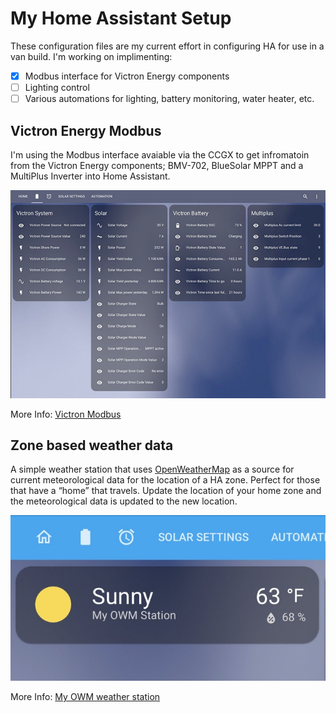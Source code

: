 # My Home Assistant Setup
These configuration files are my current effort in configuring HA for use in a van build.
I'm working on implimenting:
- [x] Modbus interface for Victron Energy components
- [ ] Lighting control
- [ ] Various automations for lighting, battery monitoring, water heater, etc.

Victron Energy Modbus 
------------------------------------------------------------
I'm using the Modbus interface avaiable via the CCGX to get infromatoin from the Victron Energy components; BMV-702, BlueSolar MPPT and a MultiPlus Inverter into Home Assistant.

![victron-sensors](./docs/assets/victron-sensors.jpg)

More Info: [Victron Modbus](docs/victron-modbus.md)

Zone based weather data
------------------------------------------------------------
A simple weather station that uses [OpenWeatherMap](https://openweathermap.org) as a source for current meteorological data for the location of a HA zone. Perfect for those that have a “home” that travels. Update the location of your home zone and the meteorological data is updated to the new location. 

![victron-sensors](./docs/assets/weather.jpg)

More Info: [My OWM weather station](docs/myowmstation.md)
